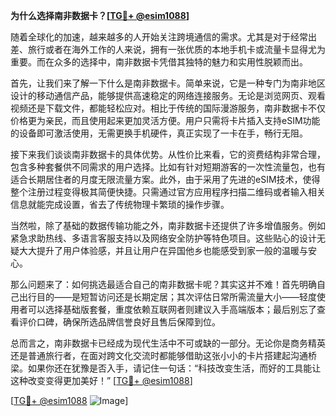 **为什么选择南非数据卡？[[TG💪+ @esim1088](https://t.me/s/esim1088)]**

随着全球化的加速，越来越多的人开始关注跨境通信的需求。尤其是对于经常出差、旅行或者在海外工作的人来说，拥有一张优质的本地手机卡或流量卡显得尤为重要。而在众多的选择中，南非数据卡凭借其独特的魅力和实用性脱颖而出。

首先，让我们来了解一下什么是南非数据卡。简单来说，它是一种专门为南非地区设计的移动通信产品，能够提供高速稳定的网络连接服务。无论是浏览网页、观看视频还是下载文件，都能轻松应对。相比于传统的国际漫游服务，南非数据卡不仅价格更为亲民，而且使用起来更加灵活方便。用户只需将卡片插入支持eSIM功能的设备即可激活使用，无需更换手机硬件，真正实现了一卡在手，畅行无阻。

接下来我们谈谈南非数据卡的具体优势。从性价比来看，它的资费结构非常合理，包含多种套餐供不同需求的用户选择。比如有针对短期游客的一次性流量包，也有适合长期居住者的月度无限流量方案。此外，由于采用了先进的eSIM技术，使得整个注册过程变得极其简便快捷。只需通过官方应用程序扫描二维码或者输入相关信息就能完成设置，省去了传统物理卡繁琐的操作步骤。

当然啦，除了基础的数据传输功能之外，南非数据卡还提供了许多增值服务。例如紧急求助热线、多语言客服支持以及网络安全防护等特色项目。这些贴心的设计无疑大大提升了用户体验感，并且让用户在异国他乡也能感受到家一般的温暖与安心。

那么问题来了：如何挑选最适合自己的南非数据卡呢？其实这并不难！首先明确自己出行目的——是短暂访问还是长期定居；其次评估日常所需流量大小——轻度使用者可以选择基础版套餐，重度依赖互联网者则建议入手高端版本；最后别忘了查看评价口碑，确保所选品牌信誉良好且售后保障到位。

总而言之，南非数据卡已经成为现代生活中不可或缺的一部分。无论你是商务精英还是普通旅行者，在面对跨文化交流时都能够借助这张小小的卡片搭建起沟通桥梁。如果你还在犹豫是否入手，请记住一句话：“科技改变生活，而好的工具能让这种改变变得更加美好！” [[TG💪+ @esim1088](https://t.me/s/esim1088)]

[[TG💪+ @esim1088](https://t.me/s/esim1088) ![Image](https://i.postimg.cc/4NQfJmqS/Snipaste-2025-05-13-00-14-12.png)]
